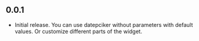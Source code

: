 ## 0.0.1

* Initial release. You can use datepciker without parameters with default values. Or customize different parts of the widget.
